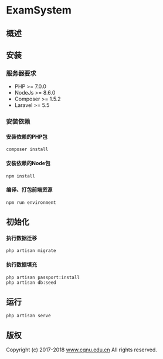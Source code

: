 # ExamSystem
## 概述

## 安装
### 服务器要求
* PHP >= 7.0.0
* NodeJs >= 8.6.0
* Composer >= 1.5.2
* Laravel >= 5.5

### 安装依赖
#### 安装依赖的PHP包
`composer install`

#### 安装依赖的Node包
`npm install`

#### 编译、打包前端资源
`npm run environment`

## 初始化
#### 执行数据迁移
`php artisan migrate`

#### 执行数据填充
```
php artisan passport:install
php artisan db:seed
```

## 运行
`php artisan serve`

## 版权
Copyright (c) 2017-2018 www.cqnu.edu.cn
All rights reserved.
